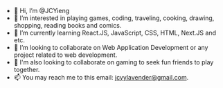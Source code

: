 - 👋 Hi, I’m @JCYieng
- 👀 I’m interested in playing games, coding, traveling, cooking, drawing, shopping, reading books and comics.
- 🌱 I’m currently learning React.JS, JavaScript, CSS, HTML, Next.JS and etc.
- 💞️ I’m looking to collaborate on Web Application Development or any project related to web development. 
- 💞️ I'm also looking to collaborate on gaming to seek fun friends to play together.
- 📫 You may reach me to this email: jcyylavender@gmail.com.

<!---
JCYieng/JCYieng is a ✨ special ✨ repository because its `README.md` (this file) appears on your GitHub profile.
You can click the Preview link to take a look at your changes.
--->
